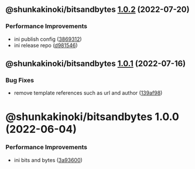 ## @shunkakinoki/bitsandbytes [1.0.2](https://github.com/shunkakinoki/contracts/compare/@shunkakinoki/bitsandbytes@1.0.1...@shunkakinoki/bitsandbytes@1.0.2) (2022-07-20)

### Performance Improvements

- ini publish config ([3869312](https://github.com/shunkakinoki/contracts/commit/3869312ec4a979930e54bacb6ebae3d2078818cd))
- ini release repo ([d981546](https://github.com/shunkakinoki/contracts/commit/d981546cf1a440703acee787be764d3afaf053bc))

## @shunkakinoki/bitsandbytes [1.0.1](https://github.com/shunkakinoki/contracts/compare/@shunkakinoki/bitsandbytes@1.0.0...@shunkakinoki/bitsandbytes@1.0.1) (2022-07-16)

### Bug Fixes

- remove template references such as url and author ([139af98](https://github.com/shunkakinoki/contracts/commit/139af98ef46346d25875224520c58502befa44c1))

# @shunkakinoki/bitsandbytes 1.0.0 (2022-06-04)

### Performance Improvements

- ini bits and bytes ([3a93600](https://github.com/shunkakinoki/contracts/commit/3a93600830c5731a9230e68577e18129b4eb50d6))
